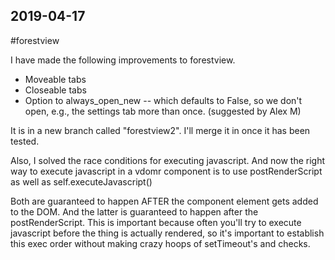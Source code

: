 ## 2019-04-17

 #forestview

I have made the following improvements to forestview.

* Moveable tabs
* Closeable tabs
* Option to always_open_new -- which defaults to False, so we don't open, e.g., the settings tab more than once. (suggested by Alex M)

It is in a new branch called "forestview2". I'll merge it in once it has been tested.

Also, I solved the race conditions for executing javascript. And now the right way to execute javascript in a vdomr component is to use postRenderScript as well as self.executeJavascript()

Both are guaranteed to happen AFTER the component element gets added to the DOM. And the latter is guaranteed to happen after the postRenderScript. This is important because often you'll try to execute javascript before the thing is actually rendered, so it's important to establish this exec order without making crazy hoops of setTimeout's and checks.